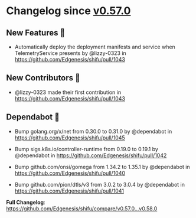 

# Changelog since [v0.57.0](https://github.com/Edgenesis/shifu/releases/tag/v0.57.0)

## New Features 🎉

* Automatically deploy the deployment manifests and service when TelemetryService presents by @lizzy-0323 in https://github.com/Edgenesis/shifu/pull/1043

## New Contributors 🌟

* @lizzy-0323 made their first contribution in https://github.com/Edgenesis/shifu/pull/1043

## Dependabot 🤖

* Bump golang.org/x/net from 0.30.0 to 0.31.0 by @dependabot in https://github.com/Edgenesis/shifu/pull/1045

* Bump sigs.k8s.io/controller-runtime from 0.19.0 to 0.19.1 by @dependabot in https://github.com/Edgenesis/shifu/pull/1042

* Bump github.com/onsi/gomega from 1.34.2 to 1.35.1 by @dependabot in https://github.com/Edgenesis/shifu/pull/1040

* Bump github.com/pion/dtls/v3 from 3.0.2 to 3.0.4 by @dependabot in https://github.com/Edgenesis/shifu/pull/1041

**Full Changelog**: https://github.com/Edgenesis/shifu/compare/v0.57.0...v0.58.0

